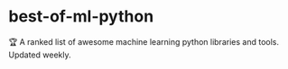 # best-of-ml-python
🏆 A ranked list of awesome machine learning python libraries and tools. Updated weekly.
